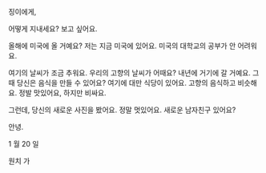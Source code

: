 징이에게,

어떻게 지내세요? 보고 싶어요.

올해에 미국에 올 거예요? 저는 지금 미국에 있어요. 미국의 대학교의 공부가 안 어려워요.

여기의 날씨가 조금 추워요. 우리의 고향의 날씨가 어때요? 내년에 거기에 갈 거예요. 그때 당신은 음식을 만들 수 있어요? 여기에 대만 식당이 있어요. 고향의 음식하고 비슷해요. 정발 맛있어요, 하지만 비싸요.

그런데, 당신의 새로운 사진을 봤어요. 정말 멋있어요. 새로운 남자친구 있어요?

안녕.

1 월 20 일

원치 가

